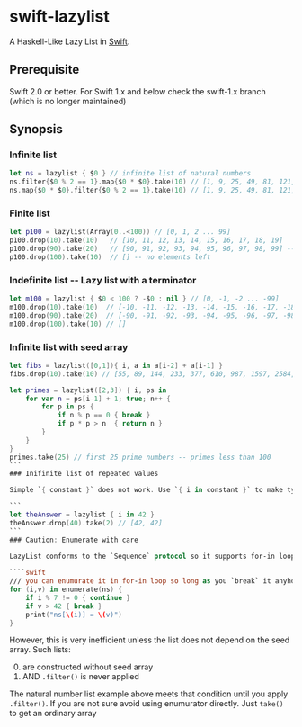 swift-lazylist
==============

A Haskell-Like Lazy List in [Swift].

[Swift]: https://developer.apple.com/swift/


Prerequisite
------------

Swift 2.0 or better.
For Swift 1.x and below check the swift-1.x branch
(which is no longer maintained)

Synopsis
--------

### Infinite list
````swift
let ns = lazylist { $0 } // infinite list of natural numbers
ns.filter{$0 % 2 == 1}.map{$0 * $0}.take(10) // [1, 9, 25, 49, 81, 121, 169, 225, 289, 361]
ns.map{$0 * $0}.filter{$0 % 2 == 1}.take(10) // [1, 9, 25, 49, 81, 121, 169, 225, 289, 361]
````
### Finite list
````swift
let p100 = lazylist(Array(0..<100)) // [0, 1, 2 ... 99]
p100.drop(10).take(10)   // [10, 11, 12, 13, 14, 15, 16, 17, 18, 19]
p100.drop(90).take(20)   // [90, 91, 92, 93, 94, 95, 96, 97, 98, 99] -- only 10
p100.drop(100).take(10)  // [] -- no elements left
````
### Indefinite list -- Lazy list with a terminator
````swift
let m100 = lazylist { $0 < 100 ? -$0 : nil } // [0, -1, -2 ... -99]
m100.drop(10).take(10)  // [-10, -11, -12, -13, -14, -15, -16, -17, -18, -19]
m100.drop(90).take(20)  // [-90, -91, -92, -93, -94, -95, -96, -97, -98, -99]
m100.drop(100).take(10) // []
````
### Infinite list with seed array
````swift
let fibs = lazylist([0,1]){ i, a in a[i-2] + a[i-1] }
fibs.drop(10).take(10) // [55, 89, 144, 233, 377, 610, 987, 1597, 2584, 4181] -- F10...F19
````
````swift
let primes = lazylist([2,3]) { i, ps in
    for var n = ps[i-1] + 1; true; n++ {
        for p in ps {
            if n % p == 0 { break }
            if p * p > n  { return n }
        }
    }
}
primes.take(25) // first 25 prime numbers -- primes less than 100
```
### Inifinite list of repeated values

Simple `{ constant }` does not work. Use `{ i in constant }` to make type inference happy.

```
let theAnswer = lazylist { i in 42 }
theAnswer.drop(40).take(2) // [42, 42]
```
### Caution: Enumerate with care

LazyList conforms to the `Sequence` protocol so it supports for-in loop like this:
    
````swift
/// you can enumurate it in for-in loop so long as you `break` it anyhow
for (i,v) in enumerate(ns) {
    if i % 7 != 0 { continue }
    if v > 42 { break }
    print("ns[\(i)] = \(v)")
}
````

However, this is very inefficient unless the list does not depend on the seed array.
Such lists:

0. are constructed without seed array
1. AND  `.filter()` is never applied

The natural number list example above meets that condition until you apply `.filter()`.
If you are not sure avoid using enumurator directly.  Just `take()` to get an ordinary array
